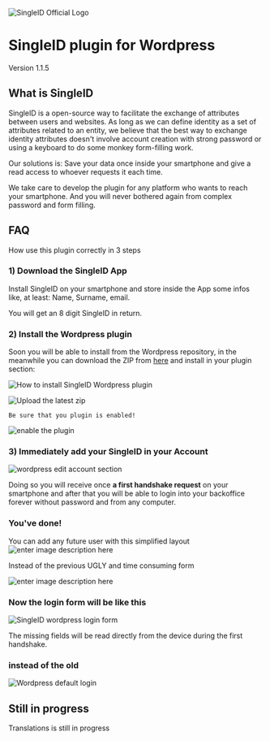 ![SingleID Official Logo](http://www.singleid.com/img/logonew.png)

# SingleID plugin for Wordpress

Version 1.1.5


## What is SingleID

SingleID is a open-source way to facilitate the exchange of attributes between users and websites.
As long as we can define identity as a set of attributes related to an entity, we believe that the best way to exchange identity attributes doesn't involve account creation with strong password or using a keyboard to do some monkey form-filling work.

Our solutions is: Save your data once inside your smartphone and give a read access to whoever requests it each time.

We take care to develop the plugin for any platform who wants to reach your smartphone. And you will never bothered again from complex password and form filling.



## FAQ

How use this plugin correctly in 3 steps

### 1) Download the SingleID App
Install SingleID on your smartphone and store inside the App some infos like, at least: Name, Surname, email.

You will get an 8 digit SingleID in return.



### 2) Install the Wordpress plugin
Soon you will be able to install from the Wordpress repository, in the meanwhile you can download the ZIP from [here](https://github.com/SingleID/singleid-first-class-login/archive/master.zip) and install in your plugin section:

![How to install SingleID Wordpress plugin](https://dl.dropboxusercontent.com/u/10636650/screenshot-markdown-SingleID/wordpress/001-how-to-install.png)

![Upload the latest zip](https://dl.dropboxusercontent.com/u/10636650/screenshot-markdown-SingleID/wordpress/002-how-to-install.png)


	Be sure that you plugin is enabled!

![enable the plugin](https://dl.dropboxusercontent.com/u/10636650/screenshot-markdown-SingleID/wordpress/003-how-to-install.png)

### 3) Immediately add your SingleID in your Account

![wordpress edit account section](https://dl.dropboxusercontent.com/u/10636650/screenshot-markdown-SingleID/wordpress/004-install-edit.png)

Doing so you will receive once **a first handshake request** on your smartphone and after that you will be able to login into your backoffice forever without password and from any computer.


### You've done!

You can add any future user with this simplified layout
![enter image description here](https://dl.dropboxusercontent.com/u/10636650/screenshot-markdown-SingleID/wordpress/005-add-new.png)

Instead of the previous UGLY and time consuming form

![enter image description here](https://dl.dropboxusercontent.com/u/10636650/screenshot-markdown-SingleID/wordpress/006-before-add_new_user.png)



### Now the login form will be like this

![SingleID wordpress login form](https://dl.dropboxusercontent.com/u/10636650/screenshot-markdown-SingleID/wordpress/007-after-login.png)

The missing fields will be read directly from the device during the first handshake.



### instead of the old

![Wordpress default login](https://dl.dropboxusercontent.com/u/10636650/screenshot-markdown-SingleID/wordpress/008-before-login.png)




## Still in progress
Translations is still in progress


